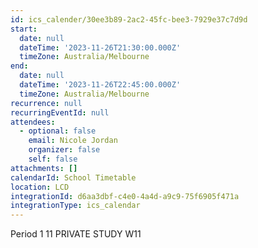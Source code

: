```yaml
---
id: ics_calender/30ee3b89-2ac2-45fc-bee3-7929e37c7d9d
start:
  date: null
  dateTime: '2023-11-26T21:30:00.000Z'
  timeZone: Australia/Melbourne
end:
  date: null
  dateTime: '2023-11-26T22:45:00.000Z'
  timeZone: Australia/Melbourne
recurrence: null
recurringEventId: null
attendees:
  - optional: false
    email: Nicole Jordan
    organizer: false
    self: false
attachments: []
calendarId: School Timetable
location: LCD
integrationId: d6aa3dbf-c4e0-4a4d-a9c9-75f6905f471a
integrationType: ics_calendar
---
```

Period 1
11 PRIVATE STUDY W11